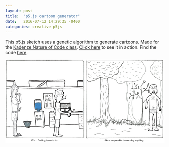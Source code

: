 ```yaml
---
layout: post
title:  "p5.js cartoon generator"
date:   2016-07-12 14:29:35 -0400
categories: creative p5js
---
```


This p5.js sketch uses a genetic algorithm to generate cartoons. Made for the [Kadenze Nature of Code class][kadenze]. [Click here][click-here] to see it in action. Find the code [here][code-link].

![Example comic](/assets/2016-07-12-cartoon.png)


[kadenze]: https://www.kadenze.com/courses/the-nature-of-code/info
[click-here]: generative_cartoons/index.html
[code-link]: https://github.com/clayheaton/generative_cartoons